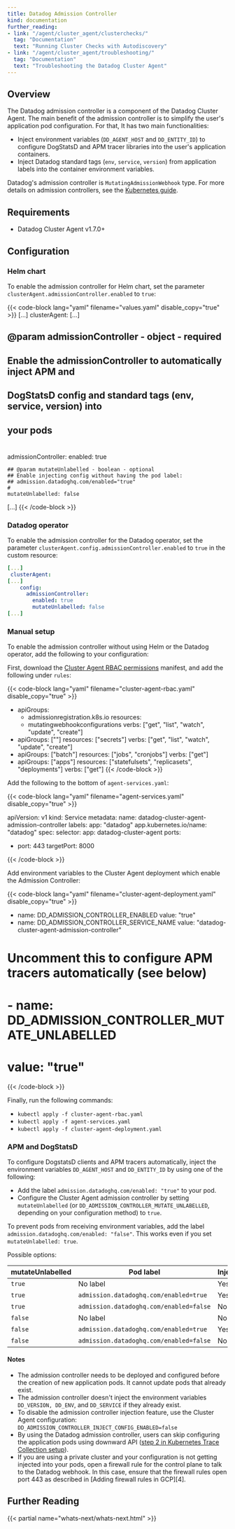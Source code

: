 ```yaml
---
title: Datadog Admission Controller
kind: documentation
further_reading:
- link: "/agent/cluster_agent/clusterchecks/"
  tag: "Documentation"
  text: "Running Cluster Checks with Autodiscovery"
- link: "/agent/cluster_agent/troubleshooting/"
  tag: "Documentation"
  text: "Troubleshooting the Datadog Cluster Agent"
---
```


## Overview
The Datadog admission controller is a component of the Datadog Cluster Agent. The main benefit of the admission controller is to simplify the user's application pod configuration. For that, It has two main functionalities:

- Inject environment variables (`DD_AGENT_HOST` and `DD_ENTITY_ID`) to configure DogStatsD and APM tracer libraries into the user's application containers.
- Inject Datadog standard tags (`env`, `service`, `version`) from application labels into the container environment variables.

Datadog's admission controller is `MutatingAdmissionWebhook` type. For more details on admission controllers, see the [Kubernetes guide][1].

## Requirements

- Datadog Cluster Agent v1.7.0+

## Configuration

### Helm chart

To enable the admission controller for Helm chart, set the parameter `clusterAgent.admissionController.enabled` to `true`:

{{< code-block lang="yaml" filename="values.yaml" disable_copy="true" >}}
[...]
 clusterAgent:
[...]
  ## @param admissionController - object - required
  ## Enable the admissionController to automatically inject APM and
  ## DogStatsD config and standard tags (env, service, version) into
  ## your pods
  #
  admissionController:
    enabled: true

    ## @param mutateUnlabelled - boolean - optional
    ## Enable injecting config without having the pod label:
    ## admission.datadoghq.com/enabled="true"
    #
    mutateUnlabelled: false
[...]
{{< /code-block >}}

### Datadog operator

To enable the admission controller for the Datadog operator, set the parameter `clusterAgent.config.admissionController.enabled` to `true` in the custom resource:

```yaml
[...]
 clusterAgent:
[...]
    config:
      admissionController:
        enabled: true
        mutateUnlabelled: false
[...]
```

### Manual setup

To enable the admission controller without using Helm or the Datadog operator, add the following to your configuration:

First, download the [Cluster Agent RBAC permissions][2] manifest, and add the following under `rules`:

{{< code-block lang="yaml" filename="cluster-agent-rbac.yaml" disable_copy="true" >}}
- apiGroups:
  - admissionregistration.k8s.io
  resources:
  - mutatingwebhookconfigurations
  verbs: ["get", "list", "watch", "update", "create"]
- apiGroups: [""]
  resources: ["secrets"]
  verbs: ["get", "list", "watch", "update", "create"]
- apiGroups: ["batch"]
  resources: ["jobs", "cronjobs"]
  verbs: ["get"]
- apiGroups: ["apps"]
  resources: ["statefulsets", "replicasets", "deployments"]
  verbs: ["get"]
{{< /code-block >}}

Add the following to the bottom of `agent-services.yaml`:

{{< code-block lang="yaml" filename="agent-services.yaml" disable_copy="true" >}}

apiVersion: v1
kind: Service
metadata:
  name: datadog-cluster-agent-admission-controller
  labels:
    app: "datadog"
    app.kubernetes.io/name: "datadog"
spec:
  selector:
    app: datadog-cluster-agent
  ports:
  - port: 443
    targetPort: 8000

{{< /code-block >}}

Add environment variables to the Cluster Agent deployment which enable the Admission Controller:

{{< code-block lang="yaml" filename="cluster-agent-deployment.yaml" disable_copy="true" >}}
- name: DD_ADMISSION_CONTROLLER_ENABLED
  value: "true"
- name: DD_ADMISSION_CONTROLLER_SERVICE_NAME
  value: "datadog-cluster-agent-admission-controller"

# Uncomment this to configure APM tracers automatically (see below)
# - name: DD_ADMISSION_CONTROLLER_MUTATE_UNLABELLED
#   value: "true"
{{< /code-block >}}

Finally, run the following commands:

- `kubectl apply -f cluster-agent-rbac.yaml`
- `kubectl apply -f agent-services.yaml`
- `kubectl apply -f cluster-agent-deployment.yaml`

### APM and DogStatsD

To configure DogstatsD clients and APM tracers automatically, inject the environment variables `DD_AGENT_HOST` and `DD_ENTITY_ID` by using one of the following:

- Add the label `admission.datadoghq.com/enabled: "true"` to your pod.
- Configure the Cluster Agent admission controller by setting `mutateUnlabelled` (or `DD_ADMISSION_CONTROLLER_MUTATE_UNLABELLED`, depending on your configuration method) to `true`.

To prevent pods from receiving environment variables, add the label `admission.datadoghq.com/enabled: "false"`. This works even if you set `mutateUnlabelled: true`.

Possible options:

| mutateUnlabelled | Pod label                               | Injection |
|------------------|-----------------------------------------|-----------|
| `true`           | No label                                | Yes       |
| `true`           | `admission.datadoghq.com/enabled=true`  | Yes       |
| `true`           | `admission.datadoghq.com/enabled=false` | No        |
| `false`          | No label                                | No        |
| `false`          | `admission.datadoghq.com/enabled=true`  | Yes       |
| `false`          | `admission.datadoghq.com/enabled=false` | No        |

#### Notes

- The admission controller needs to be deployed and configured before the creation of new application pods. It cannot update pods that already exist.
- The admission controller doesn't inject the environment variables `DD_VERSION, DD_ENV`, and `DD_SERVICE` if they already exist.
- To disable the admission controller injection feature, use the Cluster Agent configuration: `DD_ADMISSION_CONTROLLER_INJECT_CONFIG_ENABLED=false`
- By using the Datadog admission controller, users can skip configuring the application pods using downward API ([step 2 in Kubernetes Trace Collection setup][3]).
- If you are using a private cluster and your configuration is not getting injected into your pods, open a firewall rule for the control plane to talk to the Datadog webhook. In this case, ensure that the firewall rules open port 443 as described in [Adding firewall rules in GCP][4].


## Further Reading

{{< partial name="whats-next/whats-next.html" >}}

[1]: https://kubernetes.io/blog/2019/03/21/a-guide-to-kubernetes-admission-controllers/
[2]: https://raw.githubusercontent.com/DataDog/datadog-agent/master/Dockerfiles/manifests/cluster-agent/cluster-agent-rbac.yaml
[3]: https://docs.datadoghq.com/agent/kubernetes/apm/?tab=helm#setup

